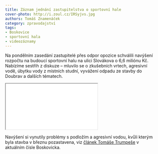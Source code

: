 ```yaml
---
title: Záznam jednání zastupitelstva o sportovní hale
cover-photo: http://i.zoul.cz/IRSyjvs.jpg
authors: Tomáš Znamenáček
category: zpravodajství
tags:
- Boskovice
- sportovní hala
- videozáznamy
---
```


Na pondělním zasedání zastupitelé přes odpor opozice schválili navýšení rozpočtu na budoucí sportovní halu na ulici Slovákova o 6,6 miliónu Kč. Nabízíme sestřih z diskuze – mluvilo se o zkušebních vrtech, agresivní vodě, úbytku vody z místních studní, vyvážení odpadu ze stavby do Doubrav a dalších tématech.

<iframe class="vimeo" src="//player.vimeo.com/video/93176412"> </iframe>

Navýšení si vynutily problémy s podložím a agresivní vodou, kvůli kterým byla stavba v březnu pozastavena, viz [článek Tomáše Trumpeše](/clanky/2014/05/02/navyseni-ceny-sportovni-haly-pres-sest-milionu.html) v aktuálním čísle Boskovicka.